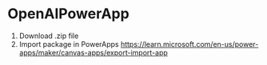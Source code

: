 # OpenAIPowerApp

1. Download .zip file
2. Import package in PowerApps
https://learn.microsoft.com/en-us/power-apps/maker/canvas-apps/export-import-app
